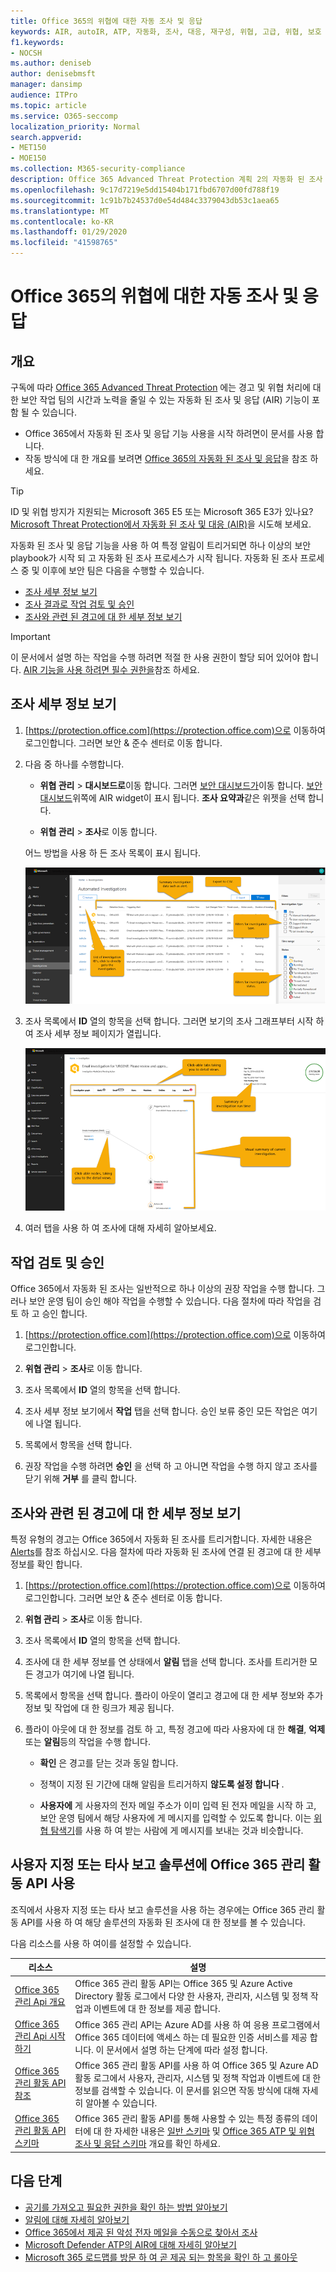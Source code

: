 ```yaml
---
title: Office 365의 위협에 대한 자동 조사 및 응답
keywords: AIR, autoIR, ATP, 자동화, 조사, 대응, 재구성, 위협, 고급, 위협, 보호
f1.keywords:
- NOCSH
ms.author: deniseb
author: denisebmsft
manager: dansimp
audience: ITPro
ms.topic: article
ms.service: O365-seccomp
localization_priority: Normal
search.appverid:
- MET150
- MOE150
ms.collection: M365-security-compliance
description: Office 365 Advanced Threat Protection 계획 2의 자동화 된 조사 및 응답 기능 사용을 시작 하세요.
ms.openlocfilehash: 9c17d7219e5dd15404b171fbd6707d00fd788f19
ms.sourcegitcommit: 1c91b7b24537d0e54d484c3379043db53c1aea65
ms.translationtype: MT
ms.contentlocale: ko-KR
ms.lasthandoff: 01/29/2020
ms.locfileid: "41598765"
---
```

# <a name="automatically-investigate-and-respond-to-threats-in-office-365"></a>Office 365의 위협에 대한 자동 조사 및 응답

## <a name="overview"></a>개요

구독에 따라 [Office 365 Advanced Threat Protection](office-365-atp.md) 에는 경고 및 위협 처리에 대 한 보안 작업 팀의 시간과 노력을 줄일 수 있는 자동화 된 조사 및 응답 (AIR) 기능이 포함 될 수 있습니다.

- Office 365에서 자동화 된 조사 및 응답 기능 사용을 시작 하려면이 문서를 사용 합니다. 
- 작동 방식에 대 한 개요를 보려면 [Office 365의 자동화 된 조사 및 응답](automated-investigation-response-office.md)을 참조 하세요.

> [!TIP]
> ID 및 위협 방지가 지원되는 Microsoft 365 E5 또는 Microsoft 365 E3가 있나요? [Microsoft Threat Protection에서 자동화 된 조사 및 대응 (AIR)](../mtp/mtp-autoir.md)을 시도해 보세요.

자동화 된 조사 및 응답 기능을 사용 하 여 특정 알림이 트리거되면 하나 이상의 보안 playbook가 시작 되 고 자동화 된 조사 프로세스가 시작 됩니다. 자동화 된 조사 프로세스 중 및 이후에 보안 팀은 다음을 수행할 수 있습니다.

- [조사 세부 정보 보기](#view-details-of-an-investigation)
- [조사 결과로 작업 검토 및 승인](#review-and-approve-actions) 
- [조사와 관련 된 경고에 대 한 세부 정보 보기](#view-details-about-an-alert-related-to-an-investigation)

> [!IMPORTANT]
> 이 문서에서 설명 하는 작업을 수행 하려면 적절 한 사용 권한이 할당 되어 있어야 합니다. [AIR 기능을 사용 하려면 필수 권한을](automated-investigation-response-office.md#required-permissions-to-use-air-capabilities)참조 하세요.

## <a name="view-details-of-an-investigation"></a>조사 세부 정보 보기

1. [https://protection.office.com](https://protection.office.com)으로 이동하여 로그인합니다. 그러면 보안 & 준수 센터로 이동 합니다.

2. 다음 중 하나를 수행합니다.

    - **위협 관리** > **대시보드로**이동 합니다. 그러면 [보안 대시보드가](security-dashboard.md)이동 합니다. [보안 대시보드](security-dashboard.md)위쪽에 AIR widget이 표시 됩니다. **조사 요약과**같은 위젯을 선택 합니다.

    - **위협 관리** > **조사**로 이동 합니다. 

    어느 방법을 사용 하 든 조사 목록이 표시 됩니다.

    ![AIR의 주 조사 페이지](../media/air-maininvestigationpage.png) 

3. 조사 목록에서 **ID** 열의 항목을 선택 합니다. 그러면 보기의 조사 그래프부터 시작 하 여 조사 세부 정보 페이지가 열립니다.

    ![AIR 조사 그래프 페이지](../media/air-investigationgraphpage.png)

4. 여러 탭을 사용 하 여 조사에 대해 자세히 알아보세요.

## <a name="review-and-approve-actions"></a>작업 검토 및 승인

Office 365에서 자동화 된 조사는 일반적으로 하나 이상의 권장 작업을 수행 합니다. 그러나 보안 운영 팀이 승인 해야 작업을 수행할 수 있습니다. 다음 절차에 따라 작업을 검토 하 고 승인 합니다.

1. [https://protection.office.com](https://protection.office.com)으로 이동하여 로그인합니다. 

2. **위협 관리** > **조사**로 이동 합니다.

3. 조사 목록에서 **ID** 열의 항목을 선택 합니다. 

3. 조사 세부 정보 보기에서 **작업** 탭을 선택 합니다. 승인 보류 중인 모든 작업은 여기에 나열 됩니다.

4. 목록에서 항목을 선택 합니다.

5. 권장 작업을 수행 하려면 **승인** 을 선택 하 고 아니면 작업을 수행 하지 않고 조사를 닫기 위해 **거부** 를 클릭 합니다.

## <a name="view-details-about-an-alert-related-to-an-investigation"></a>조사와 관련 된 경고에 대 한 세부 정보 보기

특정 유형의 경고는 Office 365에서 자동화 된 조사를 트리거합니다. 자세한 내용은 [Alerts](automated-investigation-response-office.md#alerts)를 참조 하십시오. 다음 절차에 따라 자동화 된 조사에 연결 된 경고에 대 한 세부 정보를 확인 합니다.

1. [https://protection.office.com](https://protection.office.com)으로 이동하여 로그인합니다. 그러면 보안 & 준수 센터로 이동 합니다.

2. **위협 관리** > **조사**로 이동 합니다.

3. 조사 목록에서 **ID** 열의 항목을 선택 합니다. 

4. 조사에 대 한 세부 정보를 연 상태에서 **알림** 탭을 선택 합니다. 조사를 트리거한 모든 경고가 여기에 나열 됩니다.

5. 목록에서 항목을 선택 합니다. 플라이 아웃이 열리고 경고에 대 한 세부 정보와 추가 정보 및 작업에 대 한 링크가 제공 됩니다.

6. 플라이 아웃에 대 한 정보를 검토 하 고, 특정 경고에 따라 사용자에 대 한 **해결**, **억제**또는 **알림**등의 작업을 수행 합니다. 

    - **확인** 은 경고를 닫는 것과 동일 합니다.
    
    - 정책이 지정 된 기간에 대해 알림을 트리거하지 **않도록 설정 합니다** .
    
    - **사용자에** 게 사용자의 전자 메일 주소가 이미 입력 된 전자 메일을 시작 하 고, 보안 운영 팀에서 해당 사용자에 게 메시지를 입력할 수 있도록 합니다. 이는 [위협 탐색기](threat-explorer.md)를 사용 하 여 받는 사람에 게 메시지를 보내는 것과 비슷합니다.  

## <a name="use-the-office-365-management-activity-api-for-custom-or-third-party-reporting-solutions"></a>사용자 지정 또는 타사 보고 솔루션에 Office 365 관리 활동 API 사용

조직에서 사용자 지정 또는 타사 보고 솔루션을 사용 하는 경우에는 Office 365 관리 활동 API를 사용 하 여 해당 솔루션의 자동화 된 조사에 대 한 정보를 볼 수 있습니다.

다음 리소스를 사용 하 여이를 설정할 수 있습니다.

|리소스  |설명  |
|---------|---------|
|[Office 365 관리 Api 개요](https://docs.microsoft.com/office/office-365-management-api/office-365-management-apis-overview)     |Office 365 관리 활동 API는 Office 365 및 Azure Active Directory 활동 로그에서 다양 한 사용자, 관리자, 시스템 및 정책 작업과 이벤트에 대 한 정보를 제공 합니다.         |
|[Office 365 관리 Api 시작 하기](https://docs.microsoft.com/office/office-365-management-api/get-started-with-office-365-management-apis)     |Office 365 관리 API는 Azure AD를 사용 하 여 응용 프로그램에서 Office 365 데이터에 액세스 하는 데 필요한 인증 서비스를 제공 합니다. 이 문서에서 설명 하는 단계에 따라 설정 합니다.          |
|[Office 365 관리 활동 API 참조](https://docs.microsoft.com/office/office-365-management-api/office-365-management-activity-api-reference)     |Office 365 관리 활동 API를 사용 하 여 Office 365 및 Azure AD 활동 로그에서 사용자, 관리자, 시스템 및 정책 작업과 이벤트에 대 한 정보를 검색할 수 있습니다. 이 문서를 읽으면 작동 방식에 대해 자세히 알아볼 수 있습니다.        |
|[Office 365 관리 활동 API 스키마](https://docs.microsoft.com/office/office-365-management-api/office-365-management-activity-api-schema)     |Office 365 관리 활동 API를 통해 사용할 수 있는 특정 종류의 데이터에 대 한 자세한 내용은 [일반 스키마](https://docs.microsoft.com/office/office-365-management-api/office-365-management-activity-api-schema#common-schema) 및 [Office 365 ATP 및 위협 조사 및 응답 스키마](https://docs.microsoft.com/office/office-365-management-api/office-365-management-activity-api-schema#office-365-advanced-threat-protection-and-threat-investigation-and-response-schema) 개요를 확인 하세요.         |

## <a name="next-steps"></a>다음 단계

- [공기를 가져오고 필요한 권한을 확인 하는 방법 알아보기](automated-investigation-response-office.md#how-to-get-air)
- [알림에 대해 자세히 알아보기](../../compliance/alert-policies.md)
- [Office 365에서 제공 된 악성 전자 메일을 수동으로 찾아서 조사](investigate-malicious-email-that-was-delivered.md)
- [Microsoft Defender ATP의 AIR에 대해 자세히 알아보기](https://docs.microsoft.com/windows/security/threat-protection/microsoft-defender-atp/automated-investigations)
- [Microsoft 365 로드맵를 방문 하 여 곧 제공 되는 항목을 확인 하 고 롤아웃](https://www.microsoft.com/microsoft-365/roadmap?filters=)